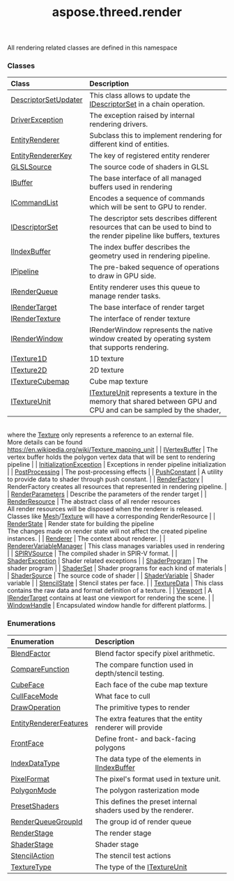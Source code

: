 ﻿---
title: aspose.threed.render
second_title: Aspose.3D for Python via .NET API References
description: 
type: docs
weight: 10
url: /python-net/aspose.threed.render/
is_root: false
---

All rendering related classes are defined in this namespace

### Classes
| Class | Description |
| :- | :- |
| [DescriptorSetUpdater](/3d/python-net/aspose.threed.render/descriptorsetupdater) | This class allows to update the [IDescriptorSet](/3d/python-net/aspose.threed.render/idescriptorset) in a chain operation. |
| [DriverException](/3d/python-net/aspose.threed.render/driverexception) | The exception raised by internal rendering drivers. |
| [EntityRenderer](/3d/python-net/aspose.threed.render/entityrenderer) | Subclass this to implement rendering for different kind of entities. |
| [EntityRendererKey](/3d/python-net/aspose.threed.render/entityrendererkey) | The key of registered entity renderer |
| [GLSLSource](/3d/python-net/aspose.threed.render/glslsource) | The source code of shaders in GLSL |
| [IBuffer](/3d/python-net/aspose.threed.render/ibuffer) | The base interface of all managed buffers used in rendering |
| [ICommandList](/3d/python-net/aspose.threed.render/icommandlist) | Encodes a sequence of commands which will be sent to GPU to render. |
| [IDescriptorSet](/3d/python-net/aspose.threed.render/idescriptorset) | The descriptor sets describes different resources that can be used to bind to the render pipeline like buffers, textures |
| [IIndexBuffer](/3d/python-net/aspose.threed.render/iindexbuffer) | The index buffer describes the geometry used in rendering pipeline. |
| [IPipeline](/3d/python-net/aspose.threed.render/ipipeline) | The pre-baked sequence of operations to draw in GPU side. |
| [IRenderQueue](/3d/python-net/aspose.threed.render/irenderqueue) | Entity renderer uses this queue to manage render tasks. |
| [IRenderTarget](/3d/python-net/aspose.threed.render/irendertarget) | The base interface of render target |
| [IRenderTexture](/3d/python-net/aspose.threed.render/irendertexture) | The interface of render texture |
| [IRenderWindow](/3d/python-net/aspose.threed.render/irenderwindow) | IRenderWindow represents the native window created by operating system that supports rendering. |
| [ITexture1D](/3d/python-net/aspose.threed.render/itexture1d) | 1D texture |
| [ITexture2D](/3d/python-net/aspose.threed.render/itexture2d) | 2D texture |
| [ITextureCubemap](/3d/python-net/aspose.threed.render/itexturecubemap) | Cube map texture |
| [ITextureUnit](/3d/python-net/aspose.threed.render/itextureunit) | [ITextureUnit](/3d/python-net/aspose.threed.render/itextureunit) represents a texture in the memory that shared between GPU and CPU and can be sampled by the shader,<br/>            where the [Texture](/3d/python-net/aspose.threed.shading/texture) only represents a reference to an external file.<br/>            More details can be found https://en.wikipedia.org/wiki/Texture_mapping_unit |
| [IVertexBuffer](/3d/python-net/aspose.threed.render/ivertexbuffer) | The vertex buffer holds the polygon vertex data that will be sent to rendering pipeline |
| [InitializationException](/3d/python-net/aspose.threed.render/initializationexception) | Exceptions in render pipeline initialization |
| [PostProcessing](/3d/python-net/aspose.threed.render/postprocessing) | The post-processing effects |
| [PushConstant](/3d/python-net/aspose.threed.render/pushconstant) | A utility to provide data to shader through push constant. |
| [RenderFactory](/3d/python-net/aspose.threed.render/renderfactory) | RenderFactory creates all resources that represented in rendering pipeline. |
| [RenderParameters](/3d/python-net/aspose.threed.render/renderparameters) | Describe the parameters of the render target |
| [RenderResource](/3d/python-net/aspose.threed.render/renderresource) | The abstract class of all render resources<br/>            All render resources will be disposed when the renderer is released.<br/>            Classes like [Mesh](/3d/python-net/aspose.threed.entities/mesh)/[Texture](/3d/python-net/aspose.threed.shading/texture) will have a corresponding RenderResource |
| [RenderState](/3d/python-net/aspose.threed.render/renderstate) | Render state for building the pipeline<br/>            The changes made on render state will not affect the created pipeline instances. |
| [Renderer](/3d/python-net/aspose.threed.render/renderer) | The context about renderer. |
| [RendererVariableManager](/3d/python-net/aspose.threed.render/renderervariablemanager) | This class manages variables used in rendering |
| [SPIRVSource](/3d/python-net/aspose.threed.render/spirvsource) | The compiled shader in SPIR-V format. |
| [ShaderException](/3d/python-net/aspose.threed.render/shaderexception) | Shader related exceptions |
| [ShaderProgram](/3d/python-net/aspose.threed.render/shaderprogram) | The shader program |
| [ShaderSet](/3d/python-net/aspose.threed.render/shaderset) | Shader programs for each kind of materials |
| [ShaderSource](/3d/python-net/aspose.threed.render/shadersource) | The source code of shader |
| [ShaderVariable](/3d/python-net/aspose.threed.render/shadervariable) | Shader variable |
| [StencilState](/3d/python-net/aspose.threed.render/stencilstate) | Stencil states per face. |
| [TextureData](/3d/python-net/aspose.threed.render/texturedata) | This class contains the raw data and format definition of a texture. |
| [Viewport](/3d/python-net/aspose.threed.render/viewport) | A [IRenderTarget](/3d/python-net/aspose.threed.render/irendertarget) contains at least one viewport for rendering the scene. |
| [WindowHandle](/3d/python-net/aspose.threed.render/windowhandle) | Encapsulated window handle for different platforms. |


### Enumerations
| Enumeration | Description |
| :- | :- |
| [BlendFactor](/3d/python-net/aspose.threed.render/blendfactor) | Blend factor specify pixel arithmetic. |
| [CompareFunction](/3d/python-net/aspose.threed.render/comparefunction) | The compare function used in depth/stencil testing. |
| [CubeFace](/3d/python-net/aspose.threed.render/cubeface) | Each face of the cube map texture |
| [CullFaceMode](/3d/python-net/aspose.threed.render/cullfacemode) | What face to cull |
| [DrawOperation](/3d/python-net/aspose.threed.render/drawoperation) | The primitive types to render |
| [EntityRendererFeatures](/3d/python-net/aspose.threed.render/entityrendererfeatures) | The extra features that the entity renderer will provide |
| [FrontFace](/3d/python-net/aspose.threed.render/frontface) | Define front- and back-facing polygons |
| [IndexDataType](/3d/python-net/aspose.threed.render/indexdatatype) | The data type of the elements in [IIndexBuffer](/3d/python-net/aspose.threed.render/iindexbuffer) |
| [PixelFormat](/3d/python-net/aspose.threed.render/pixelformat) | The pixel's format used in texture unit. |
| [PolygonMode](/3d/python-net/aspose.threed.render/polygonmode) | The polygon rasterization mode |
| [PresetShaders](/3d/python-net/aspose.threed.render/presetshaders) | This defines the preset internal shaders used by the renderer. |
| [RenderQueueGroupId](/3d/python-net/aspose.threed.render/renderqueuegroupid) | The group id of render queue |
| [RenderStage](/3d/python-net/aspose.threed.render/renderstage) | The render stage |
| [ShaderStage](/3d/python-net/aspose.threed.render/shaderstage) | Shader stage |
| [StencilAction](/3d/python-net/aspose.threed.render/stencilaction) | The stencil test actions |
| [TextureType](/3d/python-net/aspose.threed.render/texturetype) | The type of the [ITextureUnit](/3d/python-net/aspose.threed.render/itextureunit) |


